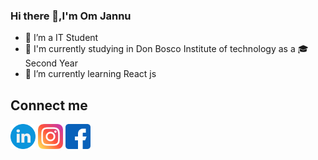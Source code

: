 ### Hi there 👋,I'm Om Jannu
- 🔭 I’m a IT Student 
- 🏫 I'm currently studying in Don Bosco Institute of technology as a 🎓Second Year
- 🌱 I’m currently learning React js
## Connect me ##
[<img alt="Linkedin" width="40px" src="resources/linkedin.png" />](https://www.linkedin.com/in/om-jannu-60a004218/)
[<img alt="Instagram" width="40px" src="resources/instagram.png" />](https://www.instagram.com/om_j27/)
[<img alt="Facebook" width="40px" src="resources/facebook.png" />](https://www.facebook.com/om.jannu.16/)
